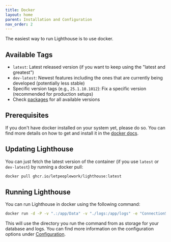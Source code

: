 ```yaml
---
title: Docker
layout: home
parent: Installation and Configuration
nav_order: 2
---
```


The easiest way to run Lighthouse is to use docker.

## Available Tags
- `latest`: Latest released version (if you want to keep using the "latest and greatest")
- `dev-latest`: Newest features including the ones that are currently being developed (potentially less stable)
- Specific version tags (e.g., `25.1.10.1012`): Fix a specific version (recommended for production setups)
- Check [packages](https://github.com/LetPeopleWork/Lighthouse/pkgs/container/lighthouse) for all available versions


## Prerequisites
If you don't have docker installed on your system yet, please do so. You can find more details on how to get and install it in the [docker docs](https://docs.docker.com/get-started/get-docker/).

## Updating Lighthouse
You can just fetch the latest version of the container (if you use `latest` or `dev-latest`) by running a docker pull:

```bash
docker pull ghcr.io/letpeoplework/lighthouse:latest
```

## Running Lighthouse
You can run Lighthouse in docker using the following command:

```bash
docker run -d -P -v ".:/app/Data" -v "./logs:/app/logs" -e "ConnectionStrings__LighthouseAppContext=Data Source=/app/Data/LighthouseAppContext.db" ghcr.io/letpeoplework/lighthouse:latest
```

This will use the directory you run the command from as storage for your database and logs. You can find more information on the configuration options under [Configuration](./configuration.html).